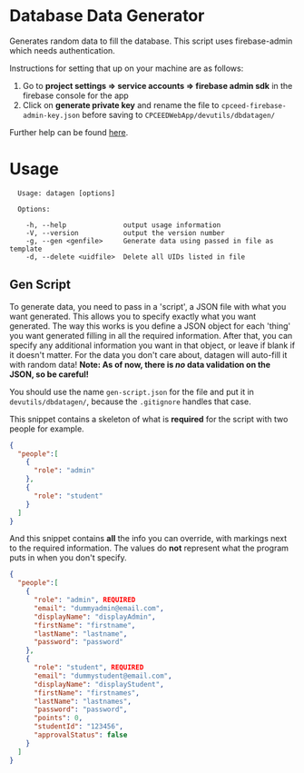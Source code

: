 # Database Data Generator
Generates random data to fill the database.
This script uses firebase-admin which needs authentication.

Instructions for setting that up on your machine are as follows:  
1. Go to **project settings => service accounts => firebase admin sdk** in the firebase console for the app  
2. Click on **generate private key** and rename the file to `cpceed-firebase-admin-key.json` before saving to `CPCEEDWebApp/devutils/dbdatagen/`

Further help can be found [here](https://firebase.google.com/docs/database/admin/start).

# Usage

```
  Usage: datagen [options]

  Options:

    -h, --help              output usage information
    -V, --version           output the version number
    -g, --gen <genfile>     Generate data using passed in file as template
    -d, --delete <uidfile>  Delete all UIDs listed in file
```

## Gen Script
To generate data, you need to pass in a 'script', a JSON file with what you want generated. This allows you to specify exactly what you want generated.
The way this works is you define a JSON object for each 'thing' you want generated filling in all the required information.
After that, you can specify any additional information you want in that object, or leave if blank if it doesn't matter.
For the data you don't care about, datagen will auto-fill it with random data!
**Note: As of now, there is _no_ data validation on the JSON, so be careful!**

You should use the name `gen-script.json` for the file and put it in `devutils/dbdatagen/`, because the `.gitignore` handles that case.

This snippet contains a skeleton of what is **required** for the script with two people for example.
```JSON
{
  "people":[
    {
      "role": "admin"
    },
    {
      "role": "student"
    }
  ]
}
```


And this snippet contains **all** the info you can override, with markings next to the required information. The values do **not** represent what the program puts in when you don't specify.

```JSON
{
  "people":[
    {
      "role": "admin", REQUIRED
      "email": "dummyadmin@email.com",
      "displayName": "displayAdmin",
      "firstName": "firstname",
      "lastName": "lastname",
      "password": "password"
    },
    {
      "role": "student", REQUIRED
      "email": "dummystudent@email.com",
      "displayName": "displayStudent",
      "firstName": "firstnames",
      "lastName": "lastnames",
      "password": "password",
      "points": 0,
      "studentId": "123456",
      "approvalStatus": false
    }
  ]
}
```
